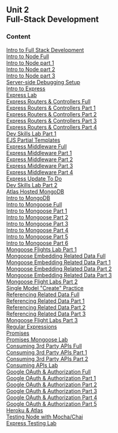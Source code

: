 ## Unit 2 <br> Full-Stack Development

### Content

[Intro to Full Stack Development](./Unit_2/1-intro-full-stack/1.1-intro-fullstack-http.md)<br>
[Intro to Node Full](./Unit_2/1-intro-full-stack/1.2-intro-to-node-full.md)<br>
[Intro to Node part 1](./Unit_2/1-intro-full-stack/1.2-intro-to-node-1.md)<br>
[Intro to Node part 2](./Unit_2/1-intro-full-stack/1.2-intro-to-node-2.md)<br>
[Intro to Node part 3](./Unit_2/1-intro-full-stack/1.2-intro-to-node-3.md)<br>
[Server-side Debugging Setup](./Unit_2/1-intro-full-stack/1.3-server-side-debugging-setup.md)<br>
[Intro to Express](./Unit_2/2-express-framework/2.1-intro-express.md)<br>
[Express Lab](./Unit_2/2-express-framework/2.1.1-intro-express-lab.md)<br> 
[Express Routers & Controllers Full](./Unit_2/2-express-framework/2.2-express-routers-controllers-full.md)<br>
[Express Routers & Controllers Part 1](./Unit_2/2-express-framework/2.2-express-routers-controllers-1.md)<br>
[Express Routers & Controllers Part 2](./Unit_2/2-express-framework/2.2-express-routers-controllers-2.md)<br>
[Express Routers & Controllers Part 3](./Unit_2/2-express-framework/2.2-express-routers-controllers-3.md)<br>
[Express Routers & Controllers Part 4](./Unit_2/2-express-framework/2.2-express-routers-controllers-4.md)<br>
[Dev Skills Lab Part 1](./Unit_2/2-express-framework/2.2.1-dev-skills-lab-part-1.md)<br> 
[EJS Partial Templates](./Unit_2/2-express-framework/2.3-ejs-partial-templates.md)<br>
[Express Middleware Full](./Unit_2/2-express-framework/2.4-express-middleware-full.md)<br>
[Express Middleware Part 1](./Unit_2/2-express-framework/2.4-express-middleware-1.md)<br>
[Express Middleware Part 2](./Unit_2/2-express-framework/2.4-express-middleware-2.md)<br>
[Express Middleware Part 3](./Unit_2/2-express-framework/2.4-express-middleware-3.md)<br>
[Express Middleware Part 4](./Unit_2/2-express-framework/2.4-express-middleware-4.md)<br>
[Express Update To Do](./Unit_2/2-express-framework/2.5-express-update-to-do.md)<br>
[Dev Skills Lab Part 2](./Unit_2/2-express-framework/2.5.1-dev-skills-lab-part-2.md)<br> 
[Atlas Hosted MongoDB](./Unit_2/3-mongodb-mongoose/3.1-atlas-hosted-mongodb.md)<br>
[Intro to MongoDB](/Unit_2/3-mongodb-mongoose/3.2-mongodb-intro.md)<br>
[Intro to Mongoose Full](./Unit_2/3-mongodb-mongoose/3.3-mongoose-intro-full.md)<br>
[Intro to Mongoose Part 1](./Unit_2/3-mongodb-mongoose/3.3-mongoose-intro-1.md)<br>
[Intro to Mongoose Part 2](./Unit_2/3-mongodb-mongoose/3.3-mongoose-intro-2.md)<br>
[Intro to Mongoose Part 3](./Unit_2/3-mongodb-mongoose/3.3-mongoose-intro-3.md)<br>
[Intro to Mongoose Part 4](./Unit_2/3-mongodb-mongoose/3.3-mongoose-intro-4.md)<br>
[Intro to Mongoose Part 5](./Unit_2/3-mongodb-mongoose/3.3-mongoose-intro-5.md)<br>
[Intro to Mongoose Part 6](./Unit_2/3-mongodb-mongoose/3.3-mongoose-intro-6.md)<br>
[Mongoose Flights Lab Part 1](./Unit_2/3-mongodb-mongoose/3.3.1-mongoose-flights-lab-part-1.md)<br>
[Mongoose Embedding Related Data Full](./Unit_2/3-mongodb-mongoose/3.4-mongoose-embedding-related-data-full.md)<br>
[Mongoose Embedding Related Data Part 1](./Unit_2/3-mongodb-mongoose/3.4-mongoose-embedding-related-data-1.md)<br>
[Mongoose Embedding Related Data Part 2](./Unit_2/3-mongodb-mongoose/3.4-mongoose-embedding-related-data-2.md)<br>
[Mongoose Embedding Related Data Part 3](./Unit_2/3-mongodb-mongoose/3.4-mongoose-embedding-related-data-3.md)<br>
[Mongoose Flight Labs Part 2](./Unit_2/3-mongodb-mongoose/3.4.1-mongoose-flights-lab-part-2.md)<br>
[Single Model "Create" Practice](./Unit_2/3-mongodb-mongoose/3.4.2-optional-mongoose-single-model-create-practice.md)<br>
[Referencing Related Data Full](./Unit_2/3-mongodb-mongoose/3.5-mongoose-referencing-related-data-full.md)<br>
[Referencing Related Data Part 1](./Unit_2/3-mongodb-mongoose/3.5-mongoose-referencing-related-data-1.md)<br>
[Referencing Related Data Part 2](./Unit_2/3-mongodb-mongoose/3.5-mongoose-referencing-related-data-2.md)<br>
[Referencing Related Data Part 3](./Unit_2/3-mongodb-mongoose/3.5-mongoose-referencing-related-data-3.md)<br>
[Mongoose Flight Labs Part 3](./Unit_2/3-mongodb-mongoose/3.5.1-mongoose-flights-lab-part-3.md)<br>
[Regular Expressions](./Unit_2/4-regex-promises-apis/4.1-regular-expressions.md)<br>
[Promises](./Unit_2/4-regex-promises-apis/4.2-js-promises.md)<br>
[Promises Mongoose Lab](./Unit_2/4-regex-promises-apis/4.2.1-js-promises-mongoose-lab.md)<br> 
[Consuming 3rd Party APIs Full](./Unit_2/4-regex-promises-apis/4.3-consuming-3rd-party-apis-full.md)<br>
[Consuming 3rd Party APIs Part 1](./Unit_2/4-regex-promises-apis/4.3-consuming-3rd-party-apis-1.md)<br>
[Consuming 3rd Party APIs Part 2](./Unit_2/4-regex-promises-apis/4.3-consuming-3rd-party-apis-2.md)<br>
[Consuming APIs Lab](./Unit_2/4-regex-promises-apis/4.4-optional-consuming-apis-lab.md)<br> 
[Google OAuth & Authorization Full](./Unit_2/5-authentication/5.1-oauth-authentication-full.md)<br>
[Google OAuth & Authorization Part 1](./Unit_2/5-authentication/5.1-oauth-authentication-1.md)<br>
[Google OAuth & Authorization Part 2](./Unit_2/5-authentication/5.1-oauth-authentication-2.md)<br>
[Google OAuth & Authorization Part 3](./Unit_2/5-authentication/5.1-oauth-authentication-3.md)<br>
[Google OAuth & Authorization Part 4](./Unit_2/5-authentication/5.1-oauth-authentication-4.md)<br>
[Google OAuth & Authorization Part 5](./Unit_2/5-authentication/5.1-oauth-authentication-5.md)<br>
[Heroku & Atlas](/Unit_2/6-heroku-atlas-deployment/)<br>
[Testing Node with Mocha/Chai](/Unit_2/7-testing-node/7.1-express-tdd-master/)<br>
[Express Testing Lab](/Unit_2/7-testing-node/7.1.1-express-testing-lab/)<br> 


